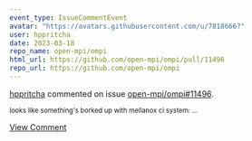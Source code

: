 ```yaml
---
event_type: IssueCommentEvent
avatar: "https://avatars.githubusercontent.com/u/7818666?"
user: hppritcha
date: 2023-03-18
repo_name: open-mpi/ompi
html_url: https://github.com/open-mpi/ompi/pull/11496
repo_url: https://github.com/open-mpi/ompi
---
```


<a href='https://github.com/hppritcha' target='_blank'>hppritcha</a> commented on issue <a href='https://github.com/open-mpi/ompi/pull/11496' target='_blank'>open-mpi/ompi#11496</a>.

<small>looks like something's borked up with mellanox ci system:...</small>

<a href='https://github.com/open-mpi/ompi/pull/11496' target='_blank'>View Comment</a>